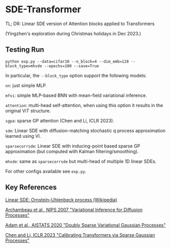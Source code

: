 # SDE-Transformer
TL; DR: Linear SDE version of Attention blocks applied to Transformers

(Yingzhen's exploration during Christmas holidays in Dec 2023.)

## Testing Run
```
python exp.py --data=cifar10 --n_block=4 --dim_emb=128 --block_type=mhsde --epochs=100 --save=True
```
In particular, the ```--block_type``` option support the following models:

``` nn ```: just simple MLP.

```mfvi```: simple MLP-based BNN with mean-field variational inference.

```attention```: multi-head self-attention, when using this option it results in the original ViT structure.

```sgpa```: sparse GP attention (Chen and Li, ICLR 2023).

```sde```: Linear SDE with diffusion-matching stochastic q process approximation learned using VI.

```sparsecorrsde```: Linear SDE with inducing-point based sparse GP approximation (but computed with Kalman filtering/smoothing).

```mhsde```: same as ```sparsecorrsde``` but multi-head of multiple 1D linear SDEs.

For other configs available see ```exp.py```.

## Key References
[Linear SDE: Ornstein–Uhlenbeck process (Wikipedia)](https://en.wikipedia.org/wiki/Ornstein–Uhlenbeck_process)

[Archambeau et al., NIPS 2007 "Variational Inference for Diffusion Processes"](https://papers.nips.cc/paper_files/paper/2007/hash/818f4654ed39a1c147d1e51a00ffb4cb-Abstract.html)

[Adam et al., AISTATS 2020 "Doubly Sparse Variational Gaussian Processes"](http://proceedings.mlr.press/v108/adam20a.html)

[Chen and Li, ICLR 2023 "Calibrating Transformers via Sparse Gaussian Processes"](https://openreview.net/forum?id=jPVAFXHlbL)
